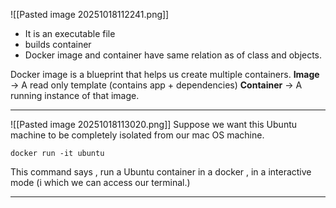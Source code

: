 ![[Pasted image 20251018112241.png]]
- It is an executable file
- builds container
- Docker image and container have same relation as of class and objects.

Docker image is a blueprint that helps us create multiple containers.
 **Image** -> A read only template (contains app + dependencies)
 **Container** -> A running instance of that image.
 

---
![[Pasted image 20251018113020.png]]
Suppose we want this Ubuntu machine to be completely isolated from our mac OS machine.
```
docker run -it ubuntu
```
This command says , run a Ubuntu container in a docker , in a interactive mode (i which we can access our terminal.)

---
 
